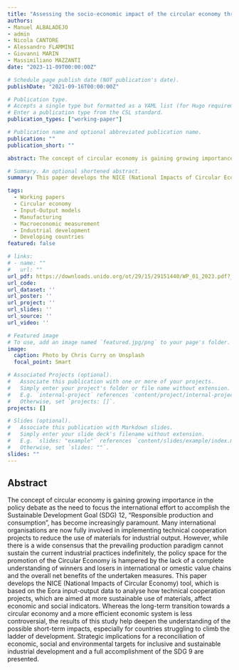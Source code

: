```yaml
---
title: "Assessing the socio-economic impact of the circular economy through input-output modelling - Evidence from developing countries"
authors:
- Manuel ALBALADEJO
- admin
- Nicola CANTORE
- Alessandro FLAMMINI
- Giovanni MARIN
- Massimiliano MAZZANTI
date: "2023-11-09T00:00:00Z"

# Schedule page publish date (NOT publication's date).
publishDate: "2021-09-16T00:00:00Z"

# Publication type.
# Accepts a single type but formatted as a YAML list (for Hugo requirements).
# Enter a publication type from the CSL standard.
publication_types: ["working-paper"]

# Publication name and optional abbreviated publication name.
publication: ""
publication_short: ""

abstract: The concept of circular economy is gaining growing importance in the policy debate as the need to focus the international effort to accomplish the Sustainable Development Goal (SDG) 12, “Responsible production and consumption”, has become increasingly paramount. Many international organisations are now fully involved in implementing technical cooperation projects to reduce the use of materials for industrial output. However, while there is a wide consensus that the prevailing production paradigm cannot sustain the current industrial practices indefinitely, the policy space for the promotion of the Circular Economy is hampered by the lack of a complete understanding of winners and losers in international or  omestic value chains and the overall net benefits of the undertaken measures. This paper develops the NICE (National Impacts of Circular Economy) tool, which is based on the Eora input-output data to analyse how technical cooperation projects, which are aimed at more sustainable use of materials, affect economic and social indicators. Whereas the long-term transition towards a circular economy and a more efficient economic system is less controversial, the results of this study help deepen the understanding of the possible short-term impacts, especially for countries struggling to climb the ladder of development. Strategic implications for a reconciliation of economic, social and environmental targets for inclusive and sustainable industrial development and a full accomplishment of the SDG 9 are presented.

# Summary. An optional shortened abstract.
summary: This paper develops the NICE (National Impacts of Circular Economy) tool, which is based on the Eora input-output data to analyse how technical cooperation projects, which are aimed at more sustainable use of materials, affect economic and social indicators. Whereas the long-term transition towards a circular economy and a more efficient economic system is less controversial, the results of this study help deepen the understanding of the possible short-term impacts, especially for countries struggling to climb the ladder of development. Strategic implications for a reconciliation of economic, social and environmental targets for inclusive and sustainable industrial development and a full accomplishment of the SDG 9 are presented.

tags:
  - Working papers
  - Circular economy
  - Input-Output models
  - Manufacturing
  - Macroeconomic measurement
  - Industrial development
  - Developing countries
featured: false

# links:
# - name: ""
#   url: ""
url_pdf: https://downloads.unido.org/ot/29/15/29151440/WP_01_2023.pdf?_ga=2.149469686.1133153857.1705440025-1081178285.1702379641
url_code: 
url_dataset: ''
url_poster: ''
url_project: ''
url_slides: ''
url_source: ''
url_video: ''

# Featured image
# To use, add an image named `featured.jpg/png` to your page's folder. 
image:
  caption: Photo by Chris Curry on Unsplash
  focal_point: Smart

# Associated Projects (optional).
#   Associate this publication with one or more of your projects.
#   Simply enter your project's folder or file name without extension.
#   E.g. `internal-project` references `content/project/internal-project/index.md`.
#   Otherwise, set `projects: []`.
projects: []

# Slides (optional).
#   Associate this publication with Markdown slides.
#   Simply enter your slide deck's filename without extension.
#   E.g. `slides: "example"` references `content/slides/example/index.md`.
#   Otherwise, set `slides: ""`.
slides: ""
---
```


## **Abstract**
The concept of circular economy is gaining growing importance in the policy debate as the need to focus the international effort to accomplish the Sustainable Development Goal (SDG) 12, “Responsible production and consumption”, has become increasingly paramount. Many international organisations are now fully involved in implementing technical cooperation projects to reduce the use of materials for industrial output. However, while there is a wide consensus that the prevailing production paradigm cannot sustain the current industrial practices indefinitely, the policy space for the promotion of the Circular Economy is hampered by the lack of a complete understanding of winners and losers in international or  omestic value chains and the overall net benefits of the undertaken measures. This paper develops the NICE (National Impacts of Circular Economy) tool, which is based on the Eora input-output data to analyse how technical cooperation projects, which are aimed at more sustainable use of materials, affect economic and social indicators. Whereas the long-term transition towards a circular economy and a more efficient economic system is less controversial, the results of this study help deepen the understanding of the possible short-term impacts, especially for countries struggling to climb the ladder of development. Strategic implications for a reconciliation of economic, social and environmental targets for inclusive and sustainable industrial development and a full accomplishment of the SDG 9 are presented.